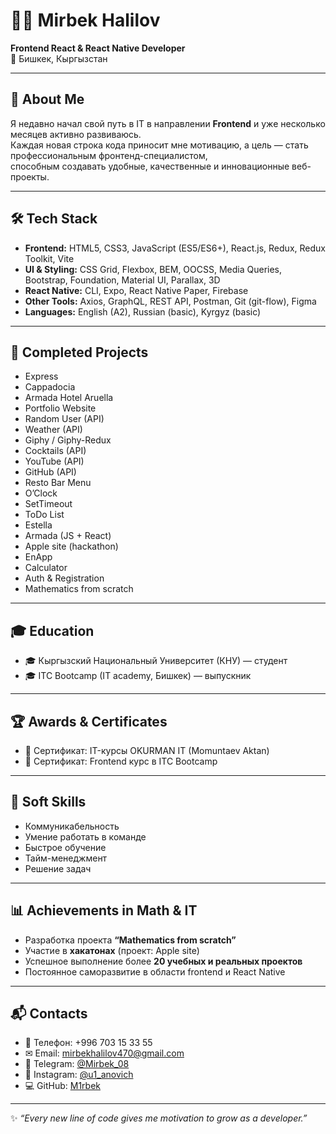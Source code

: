 # 👨‍💻 Mirbek Halilov  

**Frontend React & React Native Developer**  
📍 Бишкек, Кыргызстан  

---

## 🚀 About Me  
Я недавно начал свой путь в IT в направлении **Frontend** и уже несколько месяцев активно развиваюсь.  
Каждая новая строка кода приносит мне мотивацию, а цель — стать профессиональным фронтенд-специалистом,  
способным создавать удобные, качественные и инновационные веб-проекты.  

---

## 🛠 Tech Stack  

- **Frontend:** HTML5, CSS3, JavaScript (ES5/ES6+), React.js, Redux, Redux Toolkit, Vite  
- **UI & Styling:** CSS Grid, Flexbox, BEM, OOCSS, Media Queries, Bootstrap, Foundation, Material UI, Parallax, 3D  
- **React Native:** CLI, Expo, React Native Paper, Firebase  
- **Other Tools:** Axios, GraphQL, REST API, Postman, Git (git-flow), Figma  
- **Languages:** English (A2), Russian (basic), Kyrgyz (basic)  

---

## 💼 Completed Projects  
- Express  
- Cappadocia  
- Armada Hotel Aruella  
- Portfolio Website  
- Random User (API)  
- Weather (API)  
- Giphy / Giphy-Redux  
- Cocktails (API)  
- YouTube (API)  
- GitHub (API)  
- Resto Bar Menu  
- O’Clock  
- SetTimeout  
- ToDo List  
- Estella  
- Armada (JS + React)  
- Apple site (hackathon)  
- EnApp  
- Calculator  
- Auth & Registration  
- Mathematics from scratch  

---

## 🎓 Education  
- 🎓 Кыргызский Национальный Университет (КНУ) — студент  
- 🎓 ITC Bootcamp (IT academy, Бишкек) — выпускник  

---

## 🏆 Awards & Certificates  
- 📜 Сертификат: IT-курсы OKURMAN IT (Momuntaev Aktan)  
- 📜 Сертификат: Frontend курс в ITC Bootcamp  

---

## 🤝 Soft Skills  
- Коммуникабельность  
- Умение работать в команде  
- Быстрое обучение  
- Тайм-менеджмент  
- Решение задач  

---

## 📊 Achievements in Math & IT  
- Разработка проекта **“Mathematics from scratch”**  
- Участие в **хакатонах** (проект: Apple site)  
- Успешное выполнение более **20 учебных и реальных проектов**  
- Постоянное саморазвитие в области frontend и React Native  

---

## 📬 Contacts  
- 📱 Телефон: +996 703 15 33 55  
- ✉ Email: [mirbekhalilov470@gmail.com](mailto:mirbekhalilov470@gmail.com)  
- 🔗 Telegram: [@Mirbek_08](https://t.me/Mirbek_08)  
- 🔗 Instagram: [@u1_anovich](https://instagram.com/u1_anovich)  
- 💻 GitHub: [M1rbek](https://github.com/M1rbek)  

---
✨ *“Every new line of code gives me motivation to grow as a developer.”*  

